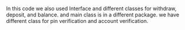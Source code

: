 In this code we also used Interface and different classes for withdraw, deposit, and balance.
and main class is in a different package.
we have different class for pin verification and account verification.
